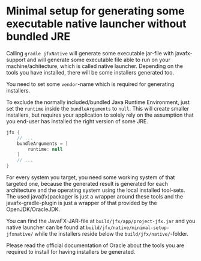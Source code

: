Minimal setup for generating some executable native launcher without bundled JRE
================================================================================

Calling `gradle jfxNative` will generate some executable jar-file with javafx-support and will
generate some executable file able to run on your machine/achitecture, which is called native launcher.
Depending on the tools you have installed, there will be some installers generated too.

You need to set some `vendor`-name which is required for generating installers.

To exclude the normally included/bundled Java Runtime Environment, just set the `runtime` inside
the `bundleArguments` to `null`. This will create smaller installers, but requires your application
to solely rely on the assumption that you end-user has installed the right version of some JRE.

```groovy
jfx {
    // ...
    bundleArguments = [
        runtime: null
    ]
    // ...
}
```

For every system you target, you need some working system of that targeted one, because the generated result
is generated for each architecture and the operating system using the local installed tool-sets. The used
java(fx)packager is just a wrapper around these tools and the javafx-gradle-plugin is just a wrapper of that
provided by the OpenJDK/OracleJDK.

You can find the JavaFX-JAR-file at `build/jfx/app/project-jfx.jar` and you native launcher can be found at
`build/jfx/native/minimal-setup-jfxnative/` while the installers reside below the `build/jfx/native/`-folder.

Please read the official documentation of Oracle about the tools you are required to install for having
installers be generated.
